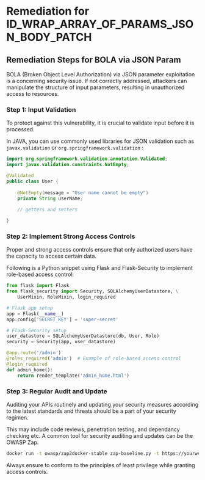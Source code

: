 # Remediation for ID_WRAP_ARRAY_OF_PARAMS_JSON_BODY_PATCH

## Remediation Steps for BOLA via JSON Param

BOLA (Broken Object Level Authorization) via JSON parameter exploitation is a concerning security issue. If not correctly addressed, attackers can manipulate the structure of input parameters, resulting in unauthorized access to resources.

### Step 1: Input Validation
To protect against this vulnerability, it is crucial to validate input before it is processed. 

In JAVA, you can use commonly used libraries for JSON validation such as `javax.validation` or `org.springframework.validation` :

```java
import org.springframework.validation.annotation.Validated;
import javax.validation.constraints.NotEmpty;

@Validated
public class User {
    
    @NotEmpty(message = "User name cannot be empty")
    private String userName;
    
    // getters and setters

}
```

### Step 2: Implement Strong Access Controls
Proper and strong access controls ensure that only authorized users have the capacity to access certain data.

Following is a Python snippet using Flask and Flask-Security to implement role-based access control:

```python
from flask import Flask
from flask_security import Security, SQLAlchemyUserDatastore, \
    UserMixin, RoleMixin, login_required

# Flask app setup
app = Flask(__name__)
app.config['SECRET_KEY'] = 'super-secret'

# Flask-Security setup
user_datastore = SQLAlchemyUserDatastore(db, User, Role)
security = Security(app, user_datastore)

@app.route('/admin')
@roles_required('admin')  # Example of role-based access control
@login_required
def admin_home():
    return render_template('admin_home.html')
```
### Step 3: Regular Audit and Update
Auditing your APIs routinely and updating your security measures according to the latest standards and threats should be a part of your security regimen. 

This may include code reviews, penetration testing, and dependancy checking etc. A common tool for security auditing and updates can be the OWASP Zap.

```bash
docker run -t owasp/zap2docker-stable zap-baseline.py -t https://yourwebsite.com
```

Always ensure to conform to the principles of least privilege while granting access controls.